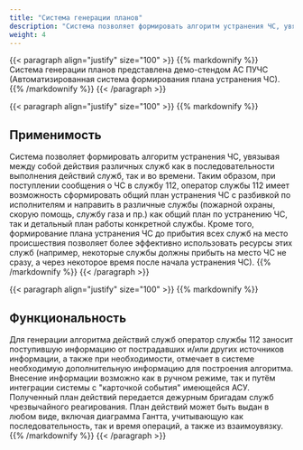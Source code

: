 ```yaml
---
title: "Система генерации планов"
description: "Система позволяет формировать алгоритм устранения ЧС, увязывая между собой действия различных служб как в последовательности выполнения действий служб, так и во времени."
weight: 4
---
```


{{< paragraph align="justify" size="100" >}}
{{% markdownify %}}
Система генерации планов представлена демо-стендом АС ПУЧС (Автоматизированная система формирования плана устранения ЧС).
{{% /markdownify %}}
{{< /paragraph >}}

{{< paragraph align="justify" size="100" >}}
{{% markdownify %}}
## Применимость

Система позволяет формировать алгоритм устранения ЧС, увязывая между собой действия различных служб как в последовательности выполнения действий служб, так и во времени. Таким образом, при поступлении сообщения о ЧС в службу 112, оператор службы 112 имеет возможность сформировать общий план устранения ЧС с разбивкой по исполнителям и направить в различные службы (пожарной охраны, скорую помощь, службу газа и пр.) как общий план по устранению ЧС, так и детальный план работы конкретной службы. Кроме того, формирование плана устранения ЧС до прибытия всех служб на место происшествия позволяет более эффективно использовать ресурсы этих служб (например, некоторые службы должны прибыть на место ЧС не сразу, а через некоторое время после начала устранения ЧС).
{{% /markdownify %}}
{{< /paragraph >}}

{{< paragraph align="justify" size="100" >}}
{{% markdownify %}}
## Функциональность

Для генерации алгоритма действий служб оператор службы 112 заносит поступившую информацию от пострадавших и/или других источников информации, а также при необходимости, отмечает в системе необходимую дополнительную информацию для построения алгоритма. Внесение информации возможно как в ручном режиме, так и путём интеграции системы с "карточкой события" имеющейся АСУ. Полученный план действий передается дежурным бригадам служб чрезвычайного реагирования. План действий может быть выдан в любом виде, включая диаграмма Гантта, учитывающую как последовательность, так и время операций, а также из взаимоувязку.
{{% /markdownify %}}
{{< /paragraph >}}
